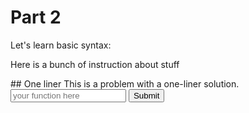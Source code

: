 # Part 2
Let's learn basic syntax:

Here is a bunch of instruction about stuff

<div class="problem" markdown>
## One liner
This is a problem with a one-liner solution.
<div class="inline-input">
<input type="text" id="c1_p1_sum_list" placeholder="your function here">
<button onclick="submitSolution('c1_p1_sum_list')">
Submit
</button>
</div>

</div>
